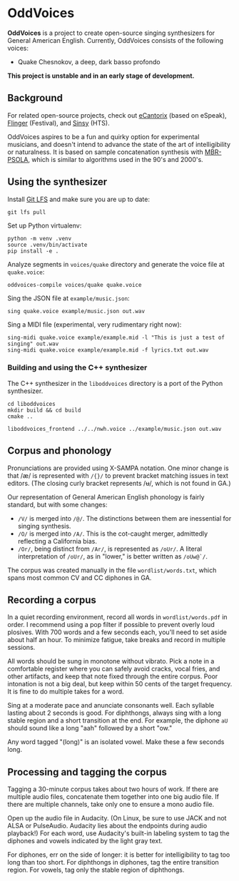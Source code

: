 # OddVoices

**OddVoices** is a project to create open-source singing synthesizers for General American English. Currently, OddVoices consists of the following voices:

- Quake Chesnokov, a deep, dark basso profondo

**This project is unstable and in an early stage of development.**

## Background

For related open-source projects, check out [eCantorix](https://github.com/divVerent/ecantorix) (based on eSpeak), [Flinger](https://web.archive.org/web/20110524220620/http://cslu.cse.ogi.edu/tts/flinger/) (Festival), and [Sinsy](http://sinsy.sourceforge.net/) (HTS).

OddVoices aspires to be a fun and quirky option for experimental musicians, and doesn't intend to advance the state of the art of intelligibility or naturalness. It is based on sample concatenation synthesis with [MBR-PSOLA](https://www.sciencedirect.com/science/article/abs/pii/016763939390042J), which is similar to algorithms used in the 90's and 2000's.

## Using the synthesizer

Install [Git LFS](https://git-lfs.github.com/) and make sure you are up to date:

    git lfs pull

Set up Python virtualenv:

    python -m venv .venv
    source .venv/bin/activate
    pip install -e .

Analyze segments in `voices/quake` directory and generate the voice file at `quake.voice`:

    oddvoices-compile voices/quake quake.voice

Sing the JSON file at `example/music.json`:

    sing quake.voice example/music.json out.wav

Sing a MIDI file (experimental, very rudimentary right now):

    sing-midi quake.voice example/example.mid -l "This is just a test of singing" out.wav
    sing-midi quake.voice example/example.mid -f lyrics.txt out.wav

### Building and using the C++ synthesizer

The C++ synthesizer in the `liboddvoices` directory is a port of the Python synthesizer.

    cd liboddvoices
    mkdir build && cd build
    cmake ..

    liboddvoices_frontend ../../nwh.voice ../example/music.json out.wav

## Corpus and phonology

Pronunciations are provided using X-SAMPA notation. One minor change is that /æ/ is represented with `/{}/` to prevent bracket matching issues in text editors. (The closing curly bracket represents /ʉ/, which is not found in GA.)

Our representation of General American English phonology is fairly standard, but with some changes:

- `/V/` is merged into `/@/`. The distinctions between them are inessential for singing synthesis.
- `/O/` is merged into `/A/`. This is the cot-caught merger, admittedly reflecting a California bias.
- `/Or/`, being distinct from `/Ar/`, is represented as `/oUr/`. A literal interpretation of `/oUr/`, as in "lower," is better written as ``/oUw@`/``.

The corpus was created manually in the file `wordlist/words.txt`, which spans most common CV and CC diphones in GA.

## Recording a corpus

In a quiet recording environment, record all words in `wordlist/words.pdf` in order. I recommend using a pop filter if possible to prevent overly loud plosives. With 700 words and a few seconds each, you'll need to set aside about half an hour. To minimize fatigue, take breaks and record in multiple sessions.

All words should be sung in monotone without vibrato. Pick a note in a comfortable register where you can safely avoid cracks, vocal fries, and other artifacts, and keep that note fixed through the entire corpus. Poor intonation is not a big deal, but keep within 50 cents of the target frequency. It is fine to do multiple takes for a word.

Sing at a moderate pace and anunciate consonants well. Each syllable lasting about 2 seconds is good. For diphthongs, always sing with a long stable region and a short transition at the end. For example, the diphone `aU` should sound like a long "aah" followed by a short "ow."

Any word tagged "(long)" is an isolated vowel. Make these a few seconds long.

## Processing and tagging the corpus

Tagging a 30-minute corpus takes about two hours of work. If there are multiple audio files, concatenate them together into one big audio file. If there are multiple channels, take only one to ensure a mono audio file.

Open up the audio file in Audacity. (On Linux, be sure to use JACK and not ALSA or PulseAudio. Audacity lies about the endpoints during audio playback!) For each word, use Audacity's built-in labeling system to tag the diphones and vowels indicated by the light gray text.

For diphones, err on the side of longer: it is better for intelligibility to tag too long than too short. For diphthongs in diphones, tag the entire transition region. For vowels, tag only the stable region of diphthongs.
